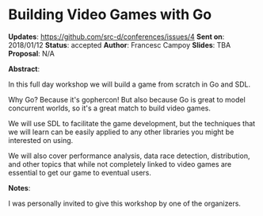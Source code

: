 # Building Video Games with Go

**Updates**:  https://github.com/src-d/conferences/issues/4
**Sent on**:  2018/01/12
**Status**:   accepted
**Author**:   Francesc Campoy
**Slides**:   TBA
**Proposal**: N/A

**Abstract**:

In this full day workshop we will build a game from scratch in Go and SDL.

Why Go? Because it's gophercon! But also because Go is great to model concurrent
worlds, so it's a great match to build video games.

We will use SDL to facilitate the game development, but the techniques that
we will learn can be easily applied to any other libraries you might be interested
on using.

We will also cover performance analysis, data race detection, distribution, and other
topics that while not completely linked to video games are essential to get our
game to eventual users.

**Notes**:

I was personally invited to give this workshop by one of the organizers.